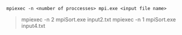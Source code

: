 `mpiexec -n <number of proccesses> mpi.exe <input file name>`
> mpiexec -n 2 mpiSort.exe input2.txt
> mpiexec -n 1 mpiSort.exe input4.txt